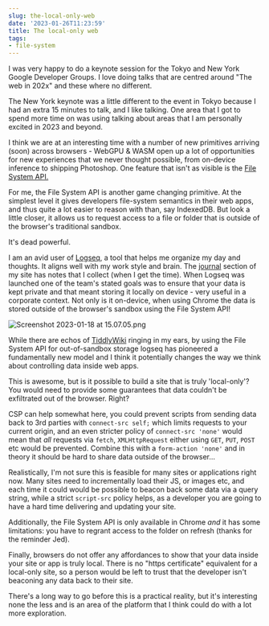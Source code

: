 ```yaml
---
slug: the-local-only-web
date: '2023-01-26T11:23:59'
title: The local-only web
tags:
- file-system
---
```


I was very happy to do a keynote session for the Tokyo and New York Google Developer Groups. I love doing talks that are centred around "The web in 202x" and these where no different.

The New York keynote was a little different to the event in Tokyo because I had an extra 15 minutes to talk, and I like talking. One area that I got to spend more time on was using talking about areas that I am personally excited in 2023 and beyond.

I think we are at an interesting time with a number of new primitives arriving (soon) across browsers - WebGPU & WASM open up a lot of opportunities for new experiences that we never thought possible, from on-device inference to shipping Photoshop. One feature that isn't as visible is the [File System API.](https://developer.chrome.com/articles/file-system-access/)

For me, the File System API is another game changing primitive. At the simplest level it gives developers file-system semantics in their web apps, and thus quite a lot easier to reason with than, say IndexedDB. But look a little closer, it allows us to request access to a file or folder that is outside of the browser's traditional sandbox.

It's dead powerful.

I am an avid user of [Logseq](https://logseq.com/), a tool that helps me organize my day and thoughts. It aligns well with my work style and brain. The [journal](/journal/) section of my site has notes that I collect (when I get the time). When Logseq was launched one of the team's stated goals was to ensure that your data is kept private and that meant storing it locally on device - very useful in a corporate context. Not only is it on-device, when using Chrome the data is stored outside of the browser's sandbox using the File System API!

![Screenshot 2023-01-18 at 15.07.05.png](/images/Screenshot%202023-01-18%20at%2015.07.05.png)

While there are echos of [TiddlyWiki](https://tiddlywiki.com/) ringing in my ears, by using the File System API for out-of-sandbox storage logseq has pioneered a fundamentally new model and I think it potentially changes the way we think about controlling data inside web apps.

This is awesome, but is it possible to build a site that is truly 'local-only'? You would need to provide some guarantees that data couldn't be exfiltrated out of the browser. Right?

CSP can help somewhat here, you could prevent scripts from sending data back to 3rd parties with `connect-src self;` which limits requests to your current origin, and an even stricter policy of `connect-src 'none'` would mean that _all_ requests via `fetch`, `XMLHttpRequest` either using `GET`, `PUT`, `POST` etc would be prevented. Combine this with a `form-action 'none'` and in theory it should be hard to share data outside of the browser...

Realistically, I'm not sure this is feasible for many sites or applications right now. Many sites need to incrementally load their JS, or images etc, and each time it could would be possible to beacon back some data via a query string, while a strict `script-src` policy helps, as a developer you are going to have a hard time delivering and updating your site.

Additionally, the File System API is only available in Chrome *and* it has some limitations: you have to regrant access to the folder on refresh (thanks for the reminder Jed).

Finally, browsers do not offer any affordances to show that your data inside your site or app is truly local. There is no "https certificate" equivalent for a local-only site, so a person would be left to trust that the developer isn't beaconing any data back to their site.

There's a long way to go before this is a practical reality, but it's interesting none the less and is an area of the platform that I think could do with a lot more exploration.

